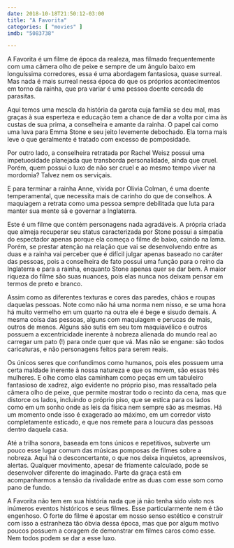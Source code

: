 ```yaml
---
date: 2018-10-18T21:50:12-03:00
title: "A Favorita"
categories: [ "movies" ]
imdb: "5083738"

---
```

A Favorita é um filme de época da realeza, mas filmado frequentemente com uma câmera olho de peixe e sempre de um ângulo baixo em longuíssima corredores, essa é uma abordagem fantasiosa, quase surreal. Mas nada é mais surreal nessa época do que os próprios acontecimentos em torno da rainha, que pra variar é uma pessoa doente cercada de parasitas.

Aqui temos uma mescla da história da garota cuja família se deu mal, mas graças à sua esperteza e educação tem a chance de dar a volta por cima às custas de sua prima, a conselheira e amante da rainha. O papel cai como uma luva para Emma Stone e seu jeito levemente debochado. Ela torna mais leve o que geralmente é tratado com excesso de pomposidade.

Por outro lado, a conselheira retratada por Rachel Weisz possui uma impetuosidade planejada que transborda personalidade, ainda que cruel. Porém, quem possui o luxo de não ser cruel e ao mesmo tempo viver na mordomia? Talvez nem os serviçais.

E para terminar a rainha Anne, vivida por Olivia Colman, é uma doente temperamental, que necessita mais de carinho do que de conselhos. A maquiagem a retrata como uma pessoa sempre debilitada que luta para manter sua mente sã e governar a Inglaterra.

Este é um filme que contém personagens nada agradáveis. A própria criada que almeja recuperar seu status caracterizada por Stone possui a simpatia do espectador apenas porque ela começa o filme de baixo, caindo na lama. Porém, se prestar atenção na relação que vai se desenvolvendo entre as duas e a rainha vai perceber que é difícil julgar apenas baseado no caráter das pessoas, pois a conselheira de fato possui uma função para o reino da Inglaterra e para a rainha, enquanto Stone apenas quer se dar bem. A maior riqueza do filme são suas nuances, pois elas nunca nos deixam pensar em termos de preto e branco.

Assim como as diferentes texturas e cores das paredes, chãos e roupas daquelas pessoas. Note como não há uma norma nem nisso, e se uma hora há muito vermelho em um quarto na outra ele é bege e sisudo demais. A mesma coisa das pessoas, alguns com maquiagem e perucas de mais, outros de menos. Alguns são sutis em seu tom maquiavélico e outros possuem a excentricidade inerente à nobreza alienada do mundo real ao carregar um pato (!) para onde quer que vá. Mas não se engane: são todos caricaturas, e não personagens feitos para serem reais.

Os únicos seres que confundimos como humanos, pois eles possuem uma certa maldade inerente à nossa natureza e que os movem, são essas três mulheres. E olhe como elas caminham como peças em um tabuleiro fantasioso de xadrez, algo evidente no próprio piso, mas ressaltado pela câmera olho de peixe, que permite mostrar todo o recinto da cena, mas que distorce os lados, incluindo o próprio piso, que se estica para os lados como em um sonho onde as leis da física nem sempre são as mesmas. Há um momento onde isso é exagerado ao máximo, em um corredor visto completamente esticado, e que nos remete para a loucura das pessoas dentro daquela casa.

Até a trilha sonora, baseada em tons únicos e repetitivos, subverte um pouco esse lugar comum das músicas pomposas de filmes sobre a nobreza. Aqui há o desconcertante, o que nos deixa inquietos, apreensivos, alertas. Qualquer movimento, apesar de friamente calculado, pode se desenvolver diferente do imaginado. Parte da graça está em acompanharmos a tensão da rivalidade entre as duas com esse som como pano de fundo.

A Favorita não tem em sua história nada que já não tenha sido visto nos inúmeros eventos históricos e seus filmes. Esse particularmente nem é tão engenhoso. O forte do filme é apostar em nosso senso estético e construir com isso a estranheza tão óbvia dessa época, mas que por algum motivo poucos possuem a coragem de demonstrar em filmes caros como esse. Nem todos podem se dar a esse luxo.
